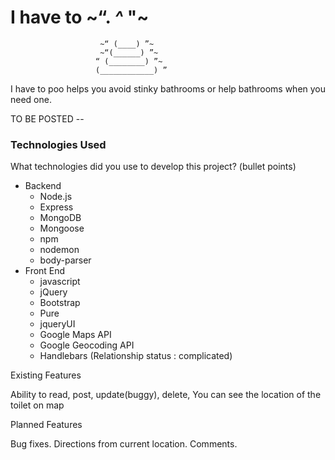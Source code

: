 # I have to             ~“. _^_ "~
                        ~“ (____) ”~
                        ~“(______) ”~
                       “ (________) ”~
                       (____________) ”

I have to poo helps you avoid stinky bathrooms or help bathrooms when you need one.

TO BE POSTED --

### Technologies Used

What technologies did you use to develop this project? (bullet points)
* Backend
  * Node.js
  * Express
  * MongoDB
  * Mongoose
  * npm
  * nodemon
  * body-parser
* Front End
  * javascript
  * jQuery
  * Bootstrap
  * Pure
  * jqueryUI
  * Google Maps API
  * Google Geocoding API
  * Handlebars (Relationship status : complicated)


Existing Features

Ability to read, post, update(buggy), delete, You can see the location of the toilet on map

Planned Features

Bug fixes.
Directions from current location.
Comments.
